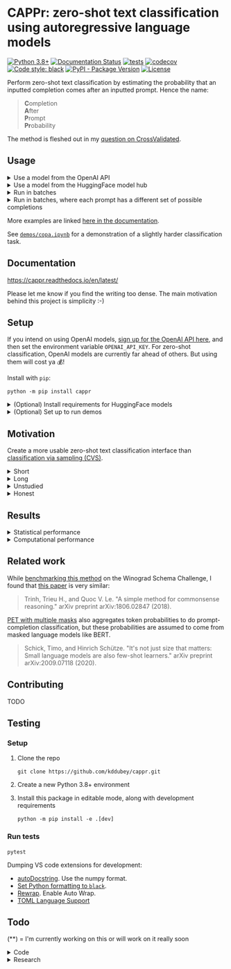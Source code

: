 # CAPPr: zero-shot text classification using autoregressive language models

[![Python 3.8+](https://img.shields.io/badge/python-3.8+-blue.svg)](https://www.python.org/downloads/release/python-380/)
[![Documentation Status](https://readthedocs.org/projects/cappr/badge/?version=latest)](https://cappr.readthedocs.io/en/latest/?badge=latest)
[![tests](https://github.com/kddubey/cappr/actions/workflows/test.yml/badge.svg)](https://github.com/kddubey/cappr/actions/workflows/test.yml)
[![codecov](https://codecov.io/gh/kddubey/cappr/branch/main/graph/badge.svg?token=NYIL076PSM)](https://codecov.io/gh/kddubey/cappr)
[![Code style: black](https://img.shields.io/badge/code%20style-black-000000.svg)](https://github.com/psf/black)
[![PyPI - Package Version](https://img.shields.io/pypi/v/cappr?logo=pypi&style=flat&color=orange)](https://pypi.org/project/cappr/)
[![License](https://img.shields.io/badge/License-Apache_2.0-blue.svg)](https://opensource.org/licenses/Apache-2.0)

Perform zero-shot text classification by estimating the probability that an inputted
completion comes after an inputted prompt. Hence the name:

> **C**ompletion<br>
  **A**fter<br>
  **P**rompt<br>
  **Pr**obability<br>

The method is fleshed out in my [question on CrossValidated](https://stats.stackexchange.com/q/601159/337906).

## Usage

<details>
<summary>Use a model from the OpenAI API</summary>

Specifically, this model must be compatible with the
[/v1/completions](https://platform.openai.com/docs/models/model-endpoint-compatibility)
endpoint.

Let's classify
[this sentiment example](https://platform.openai.com/docs/guides/completion/classification)
from the OpenAI text completion docs.

```python
from cappr.openai.classify import predict

tweet = 'I loved the new Batman movie!'
prompt = f'Tweet: {tweet}\nSentiment:'

class_names = ('positive', 'neutral', 'negative')
# optional: let's supply a prior distribution over the classes
prior       = (   1/8    ,    1/8   ,     3/4   )

preds = predict(prompts=[prompt],
                completions=class_names,
                model='text-ada-001',
                prior=prior)
preds
# ['positive']
```
</details>

<details>
<summary>Use a model from the HuggingFace model hub</summary>

Specifically, this model must be able to be loaded using
`transformers.AutoModelForCausalLM.from_pretrained(model)`.

Smaller LMs may not work well. But there will likely be better ones in the hub soon.

```python
from cappr.huggingface.classify import predict

prompt = 'Which planet is closer to the Sun: Mercury or Earth?'

class_names = ('Mercury', 'Earth')
prior = None  # uniform prior

preds = predict(prompts=[prompt],
                completions=class_names,
                model='gpt2',
                prior=prior)
preds
# ['Mercury']
```
</details>

<details>
<summary>Run in batches</summary>

Let's use `huggingface` for this example cuz it's free. And let's predict probabilities
instead of the class.

```python
from cappr.huggingface.classify import predict_proba

prompts = [
    'Stephen Curry is a',
    'Martina Navratilova was a',
    "Dexter, from the TV Series Dexter's Laboratory, is a",
    'LeBron James is a',    
]

# each of the prompts could be completed with one of these:
class_names = (
    'basketball player',
    'tennis player',
    'scientist'
)

prior = (
    1/6,  # few
    1/6,  # few
    2/3   # there are more
)

pred_probs = predict_proba(prompts=prompts,
                           completions=class_names,
                           model='gpt2',
                           batch_size=32,  # whatever fits on your CPU/GPU
                           prior=prior)

# pred_probs[i,j] = probability that prompts[i] is classified as class_names[j]
print(pred_probs.round(1))
# [[0.5 0.3 0.2]
#  [0.3 0.6 0.2]
#  [0.1 0.1 0.8]
#  [0.8 0.2 0. ]]

# for each prompt, which completion is most likely?
pred_class_idxs = pred_probs.argmax(axis=1)
print([class_names[pred_class_idx] for pred_class_idx in pred_class_idxs])
# ['basketball player',
#  'tennis player',
#  'scientist',
#  'basketball player']
```
</details>

<details>
<summary>Run in batches, where each prompt has a different set of possible completions
</summary>

Again, let's use `huggingface` to predict probabilities. And this time, let's pass in an 
instantiated model and tokenizer instead of its name. That way, the model isn't
re-loaded every time you wanna use it.

```python
import numpy as np
from transformers import AutoModelForCausalLM, AutoTokenizer

from cappr import Example
from cappr.huggingface.classify import predict_proba_examples

examples = [
    Example(prompt='Jodie Foster played',
            completions=('Clarice Starling', 'Trinity in The Matrix')),
    Example(prompt='Batman, from Batman: The Animated Series, was played by',
            completions=('Pete Holmes', 'Kevin Conroy', 'Spongebob!'),
            prior=      (     1/3      ,      2/3     ,      0      ))
]

model_name = 'gpt2'
model = AutoModelForCausalLM.from_pretrained(model_name)
tokenizer = AutoTokenizer.from_pretrained(model_name)
pred_probs = predict_proba_examples(examples,
                                    model_and_tokenizer=(model, tokenizer))

# pred_probs[i][j] = probability that examples[i].prompt is classified as
# examples[i].completions[j]
print([example_pred_probs.round(2)
       for example_pred_probs in pred_probs])
# [array([0.7, 0.3]),
#  array([0.03, 0.97, 0.  ])]

# for each example, which completion is most likely?
pred_class_idxs = [np.argmax(example_pred_probs)
                   for example_pred_probs in pred_probs]
print([example.completions[pred_class_idx]
       for example, pred_class_idx in zip(examples, pred_class_idxs)])
# ['Clarice Starling',
#  'Kevin Conroy']
```
</details>

More examples are linked [here in the
documentation](https://cappr.readthedocs.io/en/latest/5_examples.html).

See [`demos/copa.ipynb`](https://github.com/kddubey/cappr/blob/main/demos/copa.ipynb)
for a demonstration of a slightly harder classification task.


## Documentation

https://cappr.readthedocs.io/en/latest/

Please let me know if you find the writing too dense. The main motivation behind this
project is simplicity :-)


## Setup

If you intend on using OpenAI models, [sign up for the OpenAI API
here](https://platform.openai.com/signup), and then set the environment variable
`OPENAI_API_KEY`. For zero-shot classification, OpenAI models are currently far ahead of
others. But using them will cost ya 💰!

Install with `pip`:

```
python -m pip install cappr
```

<details>
<summary>(Optional) Install requirements for HuggingFace models</summary>

```
python -m pip install cappr[hf]
```
</details>

<details>
<summary>(Optional) Set up to run demos</summary>

```
python -m pip install cappr[demos]
```
</details>


## Motivation

Create a more usable zero-shot text classification interface than
[classification via sampling (CVS)](https://platform.openai.com/docs/guides/completion/classification).

<details>
<summary>Short</summary>

In CVS, your job is to write up your classification task in a `prompt` string, and then
write custom code to post-process arbitrary `completion`/output strings.

In CAPPr, your job starts and stops at writing up your classification task as a
`{prompt}{end_of_prompt}{completion}` string.
</details>

<details>
<summary>Long</summary>

Please see [this page of the
documentation](https://cappr.readthedocs.io/en/latest/2_motivation.html).

</details>

<details>
<summary>Unstudied</summary>

I'm curious to see how much easier estimation/discrimination is than generation.
In [`demos/copa.ipynb`](https://github.com/kddubey/cappr/blob/main/demos/copa.ipynb),
CVS using OpenAI's `text-curie-001` is less than 50% accurate, while CAPPr is 80%
accurate.

</details>

<details>
<summary>Honest</summary>

Keep myself busy

</details>


## Results

<details>
<summary>
Statistical performance
</summary>
Performs ok based on 2 datasets, when compared to classification via sampling (CVS).
I need to run it on more ofc. Will update

  * [`demos/copa.ipynb`](https://github.com/kddubey/cappr/blob/main/demos/copa.ipynb)
  * [`demos/wsc.ipynb`](https://github.com/kddubey/cappr/blob/main/demos/wsc.ipynb)
</details>


<details>
<summary>
Computational performance
</summary>

One concern was that CAPPr requires as many `model()` calls as there are classes. But in
the CAPPr scheme, we can simply cache each attention block's keys and values for the
prompts. This feature is already supported by `AutoModelForCausalLM`s. See [this
code](https://github.com/kddubey/cappr/blob/main/src/cappr/huggingface/classify.py) for
the implementation. Note that this caching is not implemented for OpenAI models, as I
can't control their backend. **This means that when running `cappr.openai` functions,
you'll be on the *cappr (slow)* line** :-(

![](/docs/source/_static/scaling_classes/batch_size_32.png)

*Figure 1: [COPA](https://people.ict.usc.edu/~gordon/copa.html) dataset, repeating the
choices to simulate multi-class classification tasks. [GPT-2
(small)](https://huggingface.co/gpt2) was run on a Tesla K80 GPU (whatever was free in
Google Colab in March 2023, I'm not hardware savvy). 96 classification inputs were
processed in batches of size 32. Each point in the graph is a median of 5 runs. For
classification via sampling (CVS), exactly 4 tokens were generated for each prompt,
which is the number of tokens in `'\n\nAnswer A'`. 1-token times are also shown. But for
COPA (and other multiple-choice style prompts), that may result in lower zero-shot
accuracy, as most of the sampled choices come after the first token.*

See the [`demos/computational_analysis.ipynb`
notebook](https://github.com/kddubey/cappr/blob/main/demos/computational_analysis.ipynb).

</details>


## Related work

While [benchmarking this
method](https://github.com/kddubey/cappr/blob/main/demos/wsc.ipynb) on the Winograd
Schema Challenge, I found that [this paper](https://arxiv.org/abs/1806.02847) is very
similar:

> Trinh, Trieu H., and Quoc V. Le. "A simple method for commonsense reasoning." arXiv preprint arXiv:1806.02847 (2018).

[PET with multiple masks](https://arxiv.org/abs/2009.07118) also aggregates token
probabilities to do prompt-completion classification, but these probabilities are
assumed to come from masked language models like BERT.

> Schick, Timo, and Hinrich Schütze. "It's not just size that matters: Small language models are also few-shot learners." arXiv preprint arXiv:2009.07118 (2020).


## Contributing

TODO


## Testing

### Setup

1. Clone the repo

   ```
   git clone https://github.com/kddubey/cappr.git
   ```

2. Create a new Python 3.8+ environment

3. Install this package in editable mode, along with development requirements

   ```
   python -m pip install -e .[dev]
   ```

### Run tests

```
pytest
```

Dumping VS code extensions for development:
  * [autoDocstring](https://marketplace.visualstudio.com/items?itemName=njpwerner.autodocstring).
  Use the numpy format.
  * [Set Python formatting to
    `black`](https://dev.to/adamlombard/how-to-use-the-black-python-code-formatter-in-vscode-3lo0).
  * [Rewrap](https://stkb.github.io/Rewrap/). Enable Auto Wrap.
  * [TOML Language
    Support](https://marketplace.visualstudio.com/items?itemName=be5invis.toml)


## Todo

(**) = I'm currently working on this or will work on it really soon

<details>
<summary>Code</summary>

- [ ] Testing
  - [ ] Increase test cases
  - [ ] Some more standardization b/t openai and huggingface tests
  - [x] Add code coverage badge to look cool
  - [ ] Test input checks
- [x] Small CPU speed-ups
  - [x] For constant-completions input, vectorize `agg_log_probs`
  - [x] For `examples` input, if # completions per prompt is constant, vectorize
  `posterior_prob`
- [ ] Add getLogger, basic logging
- [ ] Make progress bars optional, since inference often isn't batched
- [ ] Factor out input checks (on prompts and completions)
- [x] De-automate overzealous auto-docstring stuff :-(
- [ ] HuggingFace `transformers.AutoModelForCausalLM`
  - [x] Optimize backend to enable greater scaling wrt # completions/classes
  - [x] Get it working on single-GPU, check that it's faster than sampling assuming
  batching
    - [ ] Get to the bottom of why it's slower w/o batching
  - [ ] Allow non-`' '` `end_of_prompt`! I'll have to go back to the drawing board I
  think
  - [ ] Consider batchifying the completions again, since they technically don't go in
  batches of `batch_size`; the actual batch size is the sum of the number of completions
  corresponding to the batch of prompts! Not a huge memory issue I think b/c completions
  are usually half as long. But it should be configurable at the very least.
  - [ ] Factor out repeated code b/t `classify` and `classify_no_cache`
  - [ ] Support [Inference
    Endpoints](https://huggingface.co/docs/inference-endpoints/index)?
  - [ ] Support TensorFlow models if it's easy
  - [ ] Support priming, as in: cache it
- [x] (for me) Auto-enforced code formatting b/c it's getting time-consuming
- [ ] Allow for multi-label classification
  - [ ] Pass `normalize` as an argument to predict_proba functions
  - [ ] For `huggingface`, add note that you'll get faster results by passing all
  labels at once (assuming prompt is identical for each label)
- [ ] Create a notebook template
- [ ] Fill in missing or non-numpy docstrings
</details>

<details>
<summary>Research</summary>

Evaluate on more datasets, and understand its relative advantages and disadvantages vs
other classification methods.

- [ ] RAFT benchmark (**)
  - [x] Zero-shot training scores
  - [ ] Submit zero-shot test predictions
  - [ ] Few-shot (priming) training scores
  - [ ] Submit few-shot test predictions
- [ ] Create a user guide, build a table of results comparing competing approaches on
statistical performance, cost, and computation
- [ ] Make a computational comparison to sampling (**)
  - [x] Assume I have full freedom to decide how inference works. Demo w/
  GPT-2. Process inputs in batches.
  - [ ] Process inputs 1-by-1
- [ ] More SuperGLUE tasks?
  - [ ] Re-run COPA demo w/ left-stripped completions (there are a few which aren't)
- [ ] Calibration
  - [ ] Is the prior actually effective? Downsample and see
  - [ ] curves
- [ ] Compare against few-shot embeddings
- [ ] Finetune smaller, cheaper model and compare against zero-shot w/ davinci
  - [ ] e.g., GPT-2 from huggingface, `text-ada-001`
  - [ ] Again, compare against sampling
- [ ] Evaluate a bigger model like GPT-J
- [ ] Evaluate different aggregation functions. Currently taking mean, but
there was no good theory for that
- [ ] A bit ambitious: support insertion and backwards-completion. Quite ambitious b/c
manipulating position IDs isn't sufficient (I think).
</details>
